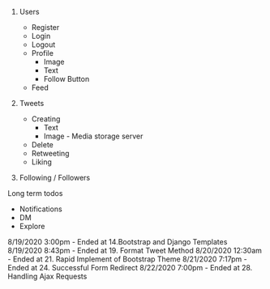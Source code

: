 1.  Users
    - Register
    - Login
    - Logout
    - Profile
        - Image
        - Text
        - Follow Button
    - Feed
2. Tweets
    - Creating
        - Text
        - Image - Media storage server
    - Delete
    - Retweeting
    - Liking

3. Following / Followers


Long term todos
- Notifications
- DM
- Explore

8/19/2020 3:00pm
    - Ended at 14.Bootstrap and Django Templates
8/19/2020 8:43pm
    - Ended at 19. Format Tweet Method
8/20/2020 12:30am
    - Ended at 21. Rapid Implement of Bootstrap Theme
8/21/2020 7:17pm
    - Ended at 24. Successful Form Redirect
8/22/2020 7:00pm
    - Ended at 28. Handling Ajax Requests
